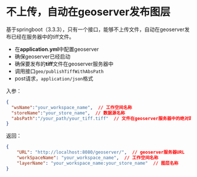 # 不上传，自动在geoserver发布图层
基于springboot（3.3.3），只有一个接口，能够不上传文件，自动在geoserver发布已经在服务器中的tiff文件。
- 在**application.yml**中配置geoserver
- 确保geoserver已经启动
- 确保要发布的**tiff**文件在geoserver服务器中
- 调用接口``geo/publishTiffWithAbsPath``
- post请求，``application/json``格式

入参：
```json
{
  "wsName":"your_workspace_name",  // 工作空间名称
  "storeName":"your_store_name",  // 数据源名称
  "absPath":"/your_path/your_tiff.tiff"  // 文件在geoserver服务器中的绝对路径
}
```
返回：
```json
{
    "URL": "http://localhost:8080/geoserver/",  // geoserver服务器URL
    "workSpaceName": "your_workspace_name",  // 工作空间名称
    "layerName": "your_workspace_name:your_store_name"  // 图层名称
}
```
